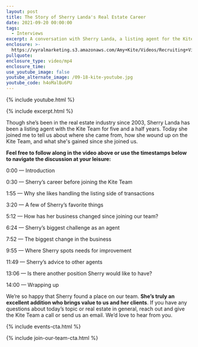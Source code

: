 ```yaml
---
layout: post
title: The Story of Sherry Landa's Real Estate Career
date: 2021-09-20 00:00:00
tags:
  - Interviews
excerpt: A conversation with Sherry Landa, a listing agent for the Kite Team.
enclosure: >-
  https://vyralmarketing.s3.amazonaws.com/Amy+Kite/Videos/Recruiting+Videos/2021/The+Story+of+Sherry+Landa's+Real+Estate+Career.mp4
pullquote:
enclosure_type: video/mp4
enclosure_time:
use_youtube_image: false
youtube_alternate_image: /09-18-kite-youtube.jpg
youtube_code: h4oMalBu6PU
---
```

{% include youtube.html %}

{% include excerpt.html %}

Though she’s been in the real estate industry since 2003, Sherry Landa has been a listing agent with the Kite Team for five and a half years. Today she joined me to tell us about where she came from, how she wound up on the Kite Team, and what she's gained since she joined us.

**Feel free to follow along in the video above or use the timestamps below to navigate the discussion at your leisure:**

0:00 — Introduction

0:30 — Sherry’s career before joining the Kite Team

1:55 — Why she likes handling the listing side of transactions

3:20 — A few of Sherry’s favorite things

5:12 — How has her business changed since joining our team?

6:24 — Sherry’s biggest challenge as an agent

7:52 — The biggest change in the business

9:55 — Where Sherry spots needs for improvement

11:49 — Sherry’s advice to other agents

13:06 — Is there another position Sherry would like to have?

14:00 — Wrapping up

We’re so happy that Sherry found a place on our team. **She’s truly an excellent addition who brings value to us and her clients**. If you have any questions about today’s topic or real estate in general, reach out and give the Kite Team a call or send us an email. We’d love to hear from you.

{% include events-cta.html %}

{% include join-our-team-cta.html %}
